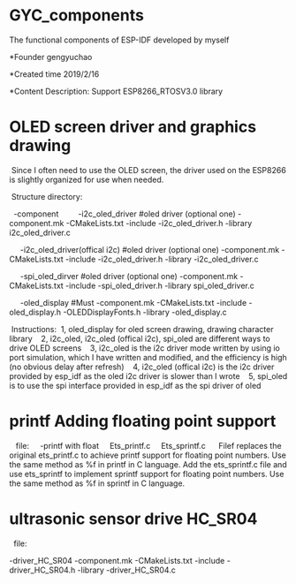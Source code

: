 # GYC_components
The functional components of ESP-IDF developed by myself

*Founder gengyuchao

*Created time 2019/2/16

*Content Description: Support ESP8266_RTOSV3.0 library

# OLED screen driver and graphics drawing

 Since I often need to use the OLED screen, the driver used on the ESP8266 is slightly organized for use when needed.

 Structure directory:

  -component
  
     -i2c_oled_driver #oled driver (optional one)
         -component.mk
         -CMakeLists.txt
         -include
            -i2c_oled_driver.h
         -library
            i2c_oled_driver.c

     -i2c_oled_driver(offical i2c) #oled driver (optional one)
         -component.mk
         -CMakeLists.txt
         -include
            -i2c_oled_driver.h
         -library
            -i2c_oled_driver.c

     -spi_oled_dirver #oled driver (optional one)
         -component.mk
         -CMakeLists.txt
         -include
            -spi_oled_driver.h
         -library
            spi_oled_driver.c

     -oled_display #Must
         -component.mk
         -CMakeLists.txt
         -include
            -oled_display.h
            -OLEDDisplayFonts.h
         -library
            -oled_display.c

 Instructions:
 1, oled_display for oled screen drawing, drawing character library
 
 2, i2c_oled, i2c_oled (offical i2c), spi_oled are different ways to drive OLED screens
 
 3, i2c_oled is the i2c driver mode written by using io port simulation, which I have written and modified, and the efficiency is high (no obvious delay after refresh)
 
 4, i2c_oled (offical i2c) is the i2c driver provided by esp_idf as the oled i2c driver is slower than I wrote
 
 5, spi_oled is to use the spi interface provided in esp_idf as the spi driver of oled
 
 
# printf Adding floating point support
 
 file:
 
  -printf with float
    Ets_printf.c
    Ets_sprintf.c
    
 Filef replaces the original ets_printf.c to achieve printf support for floating point numbers. Use the same method as %f in printf in C language.
 Add the ets_sprintf.c file and use ets_sprintf to implement sprintf support for floating point numbers. Use the same method as %f in sprintf in C language.
 
# ultrasonic sensor drive HC_SR04

  file:

  -driver_HC_SR04
    -component.mk
    -CMakeLists.txt
    -include
        -driver_HC_SR04.h
    -library
        -driver_HC_SR04.c

